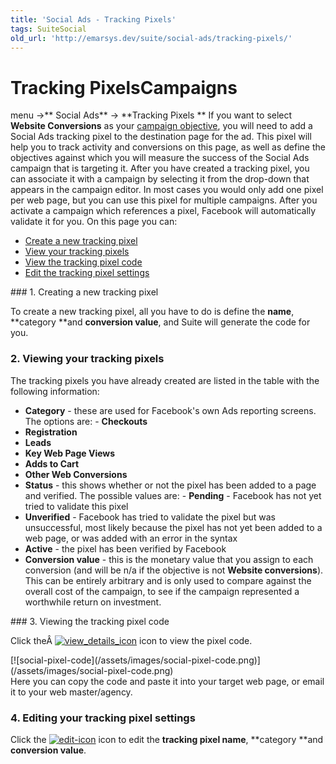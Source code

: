 ```yaml
---
title: 'Social Ads - Tracking Pixels'
tags: SuiteSocial
old_url: 'http://emarsys.dev/suite/social-ads/tracking-pixels/'
---
```


Tracking Pixels**Campaigns**
============================

 menu ->** Social Ads** -> **Tracking Pixels ** If you want to select **Website Conversions** as your [campaign objective](/Suite/create-campaign.md "Creating Social Ads Campaigns"), you will need to add a Social Ads tracking pixel to the destination page for the ad. This pixel will help you to track activity and conversions on this page, as well as define the objectives against which you will measure the success of the Social Ads campaign that is targeting it. After you have created a tracking pixel, you can associate it with a campaign by selecting it from the drop-down that appears in the campaign editor. In most cases you would only add one pixel per web page, but you can use this pixel for multiple campaigns. After you activate a campaign which references a pixel, Facebook will automatically validate it for you. On this page you can:

- [Create a new tracking pixel](#new)
- [View your tracking pixels](#view)
- [View the tracking pixel code](#view-code)
- [Edit the tracking pixel settings](#edit)
 
<a name="new"></a>### 1. Creating a new tracking pixel

 To create a new tracking pixel, all you have to do is define the **name**, **category **and **conversion value**, and Suite will generate the code for you. <a name="view"></a>

### 2. Viewing your tracking pixels

 The tracking pixels you have already created are listed in the table with the following information:

- **Category** - these are used for Facebook's own Ads reporting screens. The options are: - **Checkouts**
- **Registration**
- **Leads**
- **Key Web Page Views**
- **Adds to Cart**
- **Other Web Conversions**
- **Status** - this shows whether or not the pixel has been added to a page and verified. The possible values are: - **Pending** - Facebook has not yet tried to validate this pixel
- **Unverified** - Facebook has tried to validate the pixel but was unsuccessful, most likely because the pixel has not yet been added to a web page, or was added with an error in the syntax
- **Active** - the pixel has been verified by Facebook
- **Conversion value** - this is the monetary value that you assign to each conversion (and will be n/a if the objective is not **Website conversions**). This can be entirely arbitrary and is only used to compare against the overall cost of the campaign, to see if the campaign represented a worthwhile return on investment.
 
<a name="view-code"></a>### 3. Viewing the tracking pixel code

 Click theÂ [![view_details_icon](/assets/images/view_details_icon.png)](/assets/images/view_details_icon.png) icon to view the pixel code.

<div class="row">[![social-pixel-code](/assets/images/social-pixel-code.png)](/assets/images/social-pixel-code.png)</div> Here you can copy the code and paste it into your target web page, or email it to your web master/agency.<a name="edit"></a>

### 4. Editing your tracking pixel settings

 Click the [![edit-icon](/assets/images/edit-icon.png)](/assets/images/edit-icon.png) icon to edit the **tracking pixel name**, **category **and **conversion value**. <a name="email"></a>